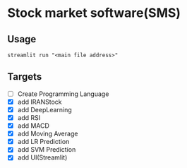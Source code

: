 # Stock market software(**SMS**)

## Usage
```
streamlit run "<main file address>"
```
## Targets
- [ ] Create Programming Language
- [x] add IRANStock
- [x] add DeepLearning
- [x] add RSI
- [x] add MACD
- [x] add Moving Average
- [x] add LR Prediction
- [x] add SVM Prediction
- [x] add UI(Streamlit)
